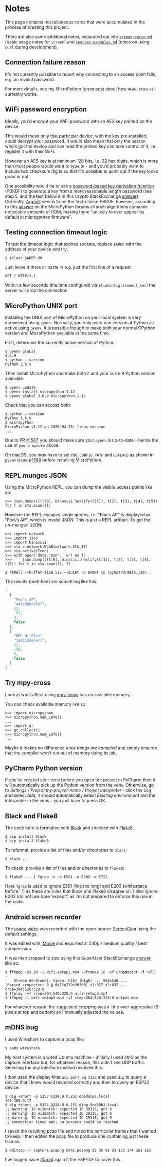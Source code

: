 Notes
=====

This page contains miscellaneous notes that were accumulated in the process of creating this project.

There are also some additional notes, separated out into [`screen-setup.md`](screen-setup.md) (basic usage notes for `screen`) and [`request-examples.md`](request-examples.md) (notes on using `curl` during development).

Connection failure reason
-------------------------

It's not currently possible to report why connecting to an access point fails, e.g. an invalid password.

For more details, see my MicroPython [forum post](https://forum.micropython.org/viewtopic.php?t=7942) about how `WLAN.status()` currently works.

WiFi password encryption
------------------------

Ideally, you'd encrypt your WiFi password with an AES key printed on the device.

This would mean only that particular device, with the key pre-installed, could decrypt your password. It would also mean that only the person who's got the device and can read the printed key can take control of it, i.e. register it with their WiFi.

However an AES key is at minimum 128 bits, i.e. 32 hex digits, which is more than most people would want to type in - and you'd probably want to include two checksum digits so that it's possible to point out if the key looks good or not.

One possibility would be to use a [password-based key derivation function](https://en.wikipedia.org/wiki/Key_derivation_function) (PBKDF) to generate a key from a more reasonable length password (see step 5. and the text below it in this Crypto StackExchange [answer](https://crypto.stackexchange.com/a/53554/8854)). Currently, [Argon2](https://en.wikipedia.org/wiki/Argon2) seems to be the first-choice PBKDF, however, according to this [answer](https://forum.micropython.org/viewtopic.php?p=36116#p36116) on the MicroPython forums all such algorithms consume noticeable amounts of ROM, making them "unlikely to ever appear by default in micropython firmware".

Testing connection timeout logic
--------------------------------

To test the timeout logic that expires sockets, replace `$ADDR` with the address of your device and try:

    $ telnet $ADDR 80

Just leave it there or paste in e.g. just the first line of a request:

    GET / HTTP/1.1

Within a few seconds (the time configured via `SlimConfig.timeout_sec`) the server will drop the connection.

MicroPython UNIX port
---------------------

Installing the UNIX port of MicroPython on your local system is very convenient using `pyenv`. Normally, you only mark one version of Python as active using `pyenv`. It is possible though to make both your normal CPython version and MicroPython available at the same time.

First, determine the currently active version of Python:


    $ pyenv global
    3.6.9
    $ python --version
    Python 3.6.9

Then install MicroPython and make both it and your current Python version available:

    $ pyenv update
    $ pyenv install micropython-1.12
    $ pyenv global 3.6.9 micropython-1.12

Check that you can access both:

    $ python --version
    Python 3.6.9
    $ micropython 
    MicroPython v1.12 on 2020-04-26; linux version
    ...

Due to PR [#1587](https://github.com/pyenv/pyenv/pull/1587), you should make sure your `pyenv` is up-to-date - hence the use of `pyenv update` above.

On macOS, you _may_ have to set `PKG_CONFIG_PATH` and `LDFLAGS` as shown in `pyenv` issue [#1588](https://github.com/pyenv/pyenv/issues/1588) before installing MicroPython.

REPL munges JSON
----------------

Using the MicroPython REPL, you can dump the visible access points like so:

    >>> json.dumps([(t[0], binascii.hexlify(t[1]), t[2], t[3], t[4], t[5]) for t in sta.scan()])

However the REPL escapes single quotes, i.e. "Foo's AP" is displayed as "Foo\\'s AP", which is invalid JSON. This is just a REPL artifact. To get the un-munged JSON:

    >>> import network
    >>> import json
    >>> import binascii
    >>> sta = network.WLAN(network.STA_IF)
    >>> sta.active(True)
    >>> with open('data.json', 'w') as f:
    >>>     json.dump([(t[0], binascii.hexlify(t[1]), t[2], t[3], t[4], t[5]) for t in sta.scan()], f)

    $ rshell --buffer-size 512 --quiet -p $PORT cp /pyboard/data.json .

The results (prettified) are something like this:

```json
[
  [
    "Foo's AP",
    "44fe3b8a9f87",
    11,
    -82,
    3,
    false
  ],
  [
    "UPC Wi-Free",
    "3a431d3e4ec7",
    11,
    -56,
    5,
    false
  ]
]
```

Try mpy-cross
-------------

Look at what affect using [mpy-cross](https://github.com/george-hawkins/micropython-notes/blob/master/precompiling.md) has on available memory.

You can check available memory like so:

    >>> import micropython
    >>> micropython.mem_info()
    ...
    >>> import gc
    >>> gc.collect()
    >>> micropython.mem_info()
    ...

Maybe it makes no difference _once things are compiled_ and simply ensures that the compiler won't run out of memory doing its job.

PyCharm Python version
----------------------

If you've created your venv before you open the project in PyCharm then it will automatically pick up the Python version from the venv. Otherwise, go to _Settings / Project:my-project-name / Project Interpreter_ - click the cog and select _Add_, it should automatically select _Existing environment_ and the interpreter in the venv - you just have to press OK.

Black and Flake8
----------------

The code here is formatted with [Black](https://black.readthedocs.io/en/stable/) and checked with [Flake8](https://flake8.pycqa.org/en/latest/).

    $ pip install black
    $ pip install flake8

To reformat, provide a list of files and/or directories to `black`:

    $ black ...

To check, provide a list of files and/or directories to `flake8`:

    $ flake8 ... | fgrep -v -e E501 -e E203 -e E722

Here `fgrep` is used to ignore E501 (line too long) and E203 (whitespace before ':') as these are rules that Black and Flake8 disagree on. I also ignore E203 (do not use bare 'except') as I'm not prepared to enforce this rule in the code.

Android screen recorder
-----------------------

The [usage video](https://george-hawkins.github.io/micropython-wifi-setup/) was recorded with the open-source [ScreenCam](https://play.google.com/store/apps/details?id=com.orpheusdroid.screenrecorder) using the default settings.

It was edited with [iMovie](https://www.apple.com/imovie/) and exported at 540p / medium quality / best compression.

It was then cropped to size using this SuperUser StackExchange [answer](https://superuser.com/a/810524) like so:

    $ ffmpeg -ss 20 -i wifi-setup2.mp4 -vframes 10 -vf cropdetect -f null -
        Stream #0:0(und): Video: h264 (High) ... 960x540 ...
    [Parsed_cropdetect_0 @ 0x7fa729e00f00] x1:327 x2:632 ... crop=304:528:328:6
    $ ffplay -vf crop=304:540:328:0 wifi-setup3.mp4
    $ ffmpeg -i wifi-setup3.mp4 -vf crop=304:540:328:0 output.mp4

For whatever reason, the suggested cropping was a little over-aggressive (6 pixels at top and bottom) so I manually adjusted the values.


mDNS bug
--------

I used Wireshark to capture a pcap file:

    $ sudo wireshark

My host system is a wired Ubuntu machine - initially I used _eth0_ as the capture interface but, for whatever reason, this didn't see UDP traffic. Selecting the _any_ interface instead resolved this.

I then used the display filter `udp.port eq 5353` and used `dig` to query a device that I knew would respond correctly and then to query an ESP32 device.

    $ dig +short -p 5353 @224.0.0.251 daedalus.local
    192.168.0.17
    $ dig +short -p 5353 @224.0.0.251 ding-5cd80b3.local
    ;; Warning: ID mismatch: expected ID 39315, got 0
    ;; Warning: ID mismatch: expected ID 39315, got 0
    ;; Warning: ID mismatch: expected ID 39315, got 0
    ;; connection timed out; no servers could be reached

I saved the resulting pcap file and noted the particular frames that I wanted to keep. I then edited the pcap file to produce one containing just these frames:

    $ editcap -r capture.pcapng mdns.pcapng 35 36 91 93 172 174 261 263

I've logged issue [#5574](https://github.com/espressif/esp-idf/issues/5574) against the ESP-IDF to cover this.
